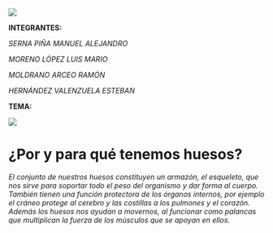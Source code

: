 ![](http://static.wixstatic.com/media/7aa89c_660c743cd3a74445a39e485f8c7c7f7d~mv2.jpg/v1/fill/w_600,h_316,al_c,q_80,usm_0.66_1.00_0.01/7aa89c_660c743cd3a74445a39e485f8c7c7f7d~mv2.webp)

**INTEGRANTES:**

_SERNA PIÑA MANUEL ALEJANDRO_

_MORENO LÓPEZ LUIS MARIO_

_MOLDRANO ARCEO RAMÓN_

_HERNÁNDEZ VALENZUELA ESTEBAN_

**TEMA:**

![](https://images.cooltext.com/5136262.png)



# ¿Por y para qué tenemos huesos?

_El conjunto de nuestros huesos constituyen un armazón, el esqueleto, que nos sirve para soportar todo el peso del organismo y dar forma al cuerpo. También tienen una función protectora de los órganos internos, por ejemplo el cráneo protege al cerebro y las costillas a los pulmones y el corazón. Además los huesos nos ayudan a movernos, al funcionar como palancas que multiplican la fuerza de los músculos que se apoyan en ellos._
